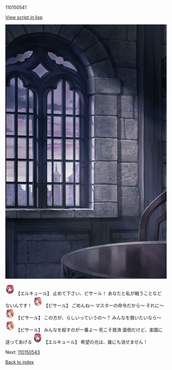 110150541

[View script in lisp](../scripts/110150541.txt)

![church_room.png](../images/backgrounds/church_room.png)

<img src="../images/units/202511.png" alt="202511.png" height="34"/>
【エルキュール】
止めて下さい、ピサール！
あなたと私が戦うことなど
ないんです！

<img src="../images/units/3302011.png" alt="3302011.png" height="34"/>
【ピサール】
ごめんね～
マスターの命令だから～
それに～

<img src="../images/units/3302011.png" alt="3302011.png" height="34"/>
【ピサール】
この方が、らしいっていうの～？
みんなを救いたいなら～

<img src="../images/units/3302011.png" alt="3302011.png" height="34"/>
【ピサール】
みんなを殺すのが一番よ～
死こそ救済
面倒だけど、楽園に送ってあげる

<img src="../images/units/202511.png" alt="202511.png" height="34"/>
【エルキュール】
希望の光は、誰にも消せません！

Next: [110150543](110150543.md)

[Back to index](index.md)
